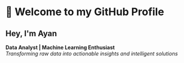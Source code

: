 # 👋 Welcome to my GitHub Profile

<h2>Hey, I'm Ayan</h2>
<b>Data Analyst | Machine Learning Enthusiast</b><br>
<i>Transforming raw data into actionable insights and intelligent solutions</i>


